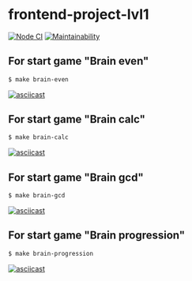 # frontend-project-lvl1

[![Node CI](https://github.com/ggrelaxi/frontend-project-lvl1/workflows/Node%20CI/badge.svg)](https://github.com/ggrelaxi/frontend-project-lvl1/actions)
[![Maintainability](https://api.codeclimate.com/v1/badges/a99a88d28ad37a79dbf6/maintainability)](https://codeclimate.com/github/ggrelaxi/frontend-project-lvl1)

## For start game "Brain even"
```sh
$ make brain-even
```
[![asciicast](https://asciinema.org/a/R9CFUlMJM1oT1guYmeBoVnlpt.png)](https://asciinema.org/a/R9CFUlMJM1oT1guYmeBoVnlpt)

## For start game "Brain calc"
```sh
$ make brain-calc
```
[![asciicast](https://asciinema.org/a/lndE7RCv1LqhXG5P9WRN88oGG.png)](https://asciinema.org/a/lndE7RCv1LqhXG5P9WRN88oGG)

## For start game "Brain gcd"
```sh
$ make brain-gcd
```
[![asciicast](https://asciinema.org/a/vGkB3rqU2ZIJcL7pCY5uaZRWT.png)](https://asciinema.org/a/vGkB3rqU2ZIJcL7pCY5uaZRWT)

## For start game "Brain progression"
```sh
$ make brain-progression
```
[![asciicast](https://asciinema.org/a/NuDeD51dWVcK2nlzuUPw6omEQ.png)](https://asciinema.org/a/NuDeD51dWVcK2nlzuUPw6omEQ)
